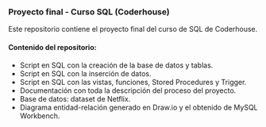### Proyecto final - Curso SQL (Coderhouse)

Este repositorio contiene el proyecto final del curso de SQL de Coderhouse.

#### Contenido del repositorio:

- Script en SQL con la creación de la base de datos y tablas.
- Script en SQL con la inserción de datos.
- Script en SQL con las vistas, funciones, Stored Procedures y Trigger.
- Documentación con toda la descripción del proceso del proyecto.
- Base de datos: dataset de Netflix.
- Diagrama entidad-relación generado en Draw.io y el obtenido de MySQL Workbench.
